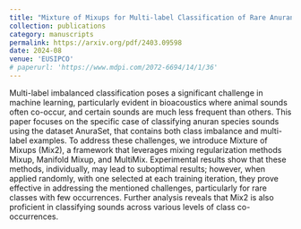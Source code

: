 ```yaml
---
title: "Mixture of Mixups for Multi-label Classification of Rare Anuran Sounds"
collection: publications
category: manuscripts
permalink: https://arxiv.org/pdf/2403.09598
date: 2024-08
venue: 'EUSIPCO'
# paperurl: 'https://www.mdpi.com/2072-6694/14/1/36'
---
```


Multi-label imbalanced classification poses a significant challenge in machine learning, particularly evident in bioacoustics where animal sounds often co-occur, and certain sounds are much less frequent than others. This paper focuses on the specific case of classifying anuran species sounds using the dataset AnuraSet, that contains both class imbalance and multi-label examples. To address these challenges, we introduce Mixture of Mixups (Mix2), a framework that leverages mixing regularization methods Mixup, Manifold Mixup, and MultiMix. Experimental results show that these methods, individually, may lead to suboptimal results; however, when applied randomly, with one selected at each training iteration, they prove effective in addressing the mentioned challenges, particularly for rare classes with few occurrences. Further analysis reveals that Mix2 is also proficient in classifying sounds across various levels of class co-occurrences.
